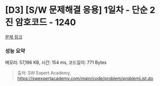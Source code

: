 # [D3] [S/W 문제해결 응용] 1일차 - 단순 2진 암호코드 - 1240 

[문제 링크](https://swexpertacademy.com/main/code/problem/problemDetail.do?contestProbId=AV15FZuqAL4CFAYD) 

### 성능 요약

메모리: 57,196 KB, 시간: 154 ms, 코드길이: 771 Bytes



> 출처: SW Expert Academy, https://swexpertacademy.com/main/code/problem/problemList.do